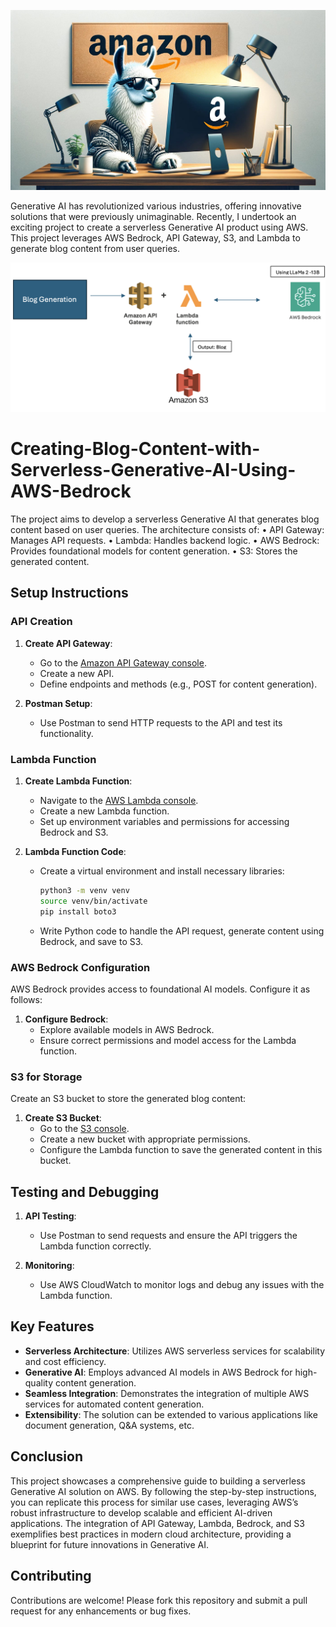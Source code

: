 ![alt text](https://github.com/pranjals26/Creating-Blog-Content-with-Serverless-Generative-AI-Using-AWS-Bedrock/blob/main/llama%20AWS.jpg)

Generative AI has revolutionized various industries, offering innovative solutions that were previously unimaginable. Recently, I undertook an exciting project to create a serverless Generative AI product using AWS. This project leverages AWS Bedrock, API Gateway, S3, and Lambda to generate blog content from user queries.

![alt text](https://github.com/pranjals26/Creating-Blog-Content-with-Serverless-Generative-AI-Using-AWS-Bedrock/blob/main/flow%20diagram.png)

# Creating-Blog-Content-with-Serverless-Generative-AI-Using-AWS-Bedrock

The project aims to develop a serverless Generative AI that generates blog content based on user queries. The architecture consists of:
•	API Gateway: Manages API requests.
•	Lambda: Handles backend logic.
•	AWS Bedrock: Provides foundational models for content generation.
•	S3: Stores the generated content.

## Setup Instructions

### API Creation

1. **Create API Gateway**:
   - Go to the [Amazon API Gateway console](https://console.aws.amazon.com/apigateway).
   - Create a new API.
   - Define endpoints and methods (e.g., POST for content generation).

2. **Postman Setup**:
   - Use Postman to send HTTP requests to the API and test its functionality.

### Lambda Function

1. **Create Lambda Function**:
   - Navigate to the [AWS Lambda console](https://console.aws.amazon.com/lambda).
   - Create a new Lambda function.
   - Set up environment variables and permissions for accessing Bedrock and S3.

2. **Lambda Function Code**:
   - Create a virtual environment and install necessary libraries:
     ```bash
     python3 -m venv venv
     source venv/bin/activate
     pip install boto3
     ```
   - Write Python code to handle the API request, generate content using Bedrock, and save to S3.

### AWS Bedrock Configuration

AWS Bedrock provides access to foundational AI models. Configure it as follows:

1. **Configure Bedrock**:
   - Explore available models in AWS Bedrock.
   - Ensure correct permissions and model access for the Lambda function.

### S3 for Storage

Create an S3 bucket to store the generated blog content:

1. **Create S3 Bucket**:
   - Go to the [S3 console](https://console.aws.amazon.com/s3).
   - Create a new bucket with appropriate permissions.
   - Configure the Lambda function to save the generated content in this bucket.

## Testing and Debugging

1. **API Testing**:
   - Use Postman to send requests and ensure the API triggers the Lambda function correctly.
   
2. **Monitoring**:
   - Use AWS CloudWatch to monitor logs and debug any issues with the Lambda function.

## Key Features

- **Serverless Architecture**: Utilizes AWS serverless services for scalability and cost efficiency.
- **Generative AI**: Employs advanced AI models in AWS Bedrock for high-quality content generation.
- **Seamless Integration**: Demonstrates the integration of multiple AWS services for automated content generation.
- **Extensibility**: The solution can be extended to various applications like document generation, Q&A systems, etc.

## Conclusion

This project showcases a comprehensive guide to building a serverless Generative AI solution on AWS. By following the step-by-step instructions, you can replicate this process for similar use cases, leveraging AWS’s robust infrastructure to develop scalable and efficient AI-driven applications. The integration of API Gateway, Lambda, Bedrock, and S3 exemplifies best practices in modern cloud architecture, providing a blueprint for future innovations in Generative AI.

## Contributing

Contributions are welcome! Please fork this repository and submit a pull request for any enhancements or bug fixes.


